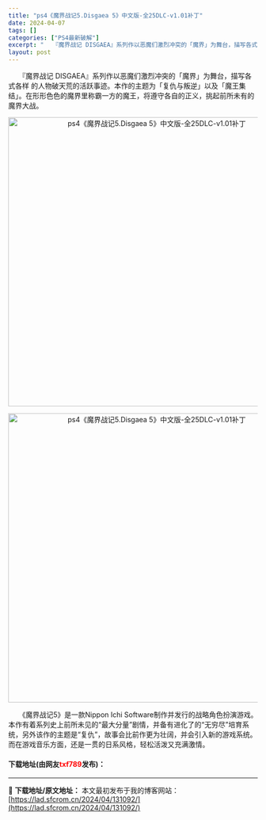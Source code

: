 ```yaml
---
title: "ps4《魔界战记5.Disgaea 5》中文版-全25DLC-v1.01补丁"
date: 2024-04-07
tags: []
categories: ["PS4最新破解"]
excerpt: "　　『魔界战记 DISGAEA』系列作以恶魔们激烈冲突的「魔界」为舞台，描写各式各样 的人物破天荒的活跃事迹。本作的主题为「复仇与叛逆」以及「魔王集结」。在形形色色的魔界里称霸一方的魔王，将遵守各自的正义，挑起前所未有的魔界大战。 　　《魔界战记5》是一款Nippon Ichi Software制作&hellip;"
layout: post
---
```


 <p>　　『魔界战记 DISGAEA』系列作以恶魔们激烈冲突的「魔界」为舞台，描写各式各样 的人物破天荒的活跃事迹。本作的主题为「复仇与叛逆」以及「魔王集结」。在形形色色的魔界里称霸一方的魔王，将遵守各自的正义，挑起前所未有的魔界大战。</p> <p align="center"><img align="" border="0" src="https://lad.sfcrom.cn/wp-content/uploads/2024/04/20240407_661276717f8fc.jpg" width="584" alt="ps4《魔界战记5.Disgaea 5》中文版-全25DLC-v1.01补丁" /></p> <p align="center"><img align="" border="0" src="https://lad.sfcrom.cn/wp-content/uploads/2024/04/20240407_66127671bbb95.jpg" width="584" alt="ps4《魔界战记5.Disgaea 5》中文版-全25DLC-v1.01补丁" /></p> <p>　　《魔界战记5》是一款Nippon Ichi Software制作并发行的战略角色扮演游戏。本作有着系列史上前所未见的&ldquo;最大分量&rdquo;剧情，并备有进化了的&ldquo;无穷尽&rdquo;培育系统，另外该作的主题是&ldquo;复仇&rdquo;，故事会比前作更为壮阔，并会引入新的游戏系统。而在游戏音乐方面，还是一贯的日系风格，轻松活泼又充满激情。</p> <p><h4>下载地址(由网友<font color="red">txf789</font>发布)：</h4></p> 

---
📖 **下载地址/原文地址：** 本文最初发布于我的博客网站：[https://lad.sfcrom.cn/2024/04/131092/](https://lad.sfcrom.cn/2024/04/131092/)
